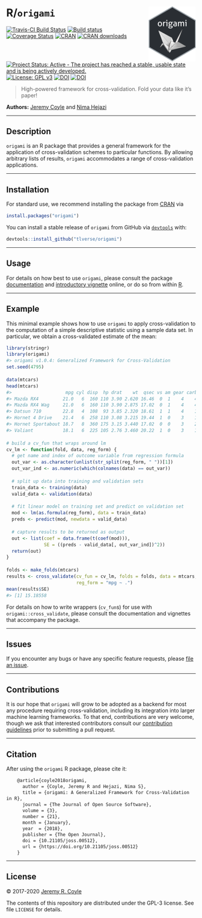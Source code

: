 
<!-- README.md is generated from README.Rmd. Please edit that file -->

# R/`origami` <img src="./hex/origami-sticker.png" align="right" width='125'/>

[![Travis-CI Build
Status](https://travis-ci.org/tlverse/origami.svg?branch=master)](https://travis-ci.org/tlverse/origami)
[![Build
status](https://ci.appveyor.com/api/projects/status/bfe2jd9a065jhql7?svg=true)](https://ci.appveyor.com/project/tlverse/origami)
[![Coverage
Status](https://codecov.io/gh/tlverse/origami/branch/master/graph/badge.svg)](https://codecov.io/gh/tlverse/origami)
[![CRAN](http://www.r-pkg.org/badges/version/origami)](http://www.r-pkg.org/pkg/origami)
[![CRAN
downloads](https://cranlogs.r-pkg.org/badges/origami)](https://CRAN.R-project.org/package=origami)
[![Project Status: Active - The project has reached a stable, usable
state and is being actively
developed.](http://www.repostatus.org/badges/latest/active.svg)](http://www.repostatus.org/#active)
[![License: GPL
v3](https://img.shields.io/badge/License-GPL%20v3-blue.svg)](http://www.gnu.org/licenses/gpl-3.0)
[![DOI](https://zenodo.org/badge/DOI/10.5281/zenodo.1155901.svg)](https://doi.org/10.5281/zenodo.1155901)
[![DOI](http://joss.theoj.org/papers/10.21105/joss.00512/status.svg)](https://doi.org/10.21105/joss.00512)

> High-powered framework for cross-validation. Fold your data like it’s
> paper\!

**Authors:** [Jeremy Coyle](https://github.com/jeremyrcoyle) and [Nima
Hejazi](https://nimahejazi.org)

-----

## Description

`origami` is an R package that provides a general framework for the
application of cross-validation schemes to particular functions. By
allowing arbitrary lists of results, `origami` accommodates a range of
cross-validation applications.

-----

## Installation

For standard use, we recommend installing the package from
[CRAN](https://cran.r-project.org/) via

``` r
install.packages("origami")
```

You can install a stable release of `origami` from GitHub via
[`devtools`](https://www.rstudio.com/products/rpackages/devtools/) with:

``` r
devtools::install_github("tlverse/origami")
```

-----

## Usage

For details on how best to use `origami`, please consult the package
[documentation](https://origami.tlverse.org) and [introductory
vignette](https://origami.tlverse.org/articles/generalizedCV.html)
online, or do so from within [R](https://www.r-project.org/).

-----

## Example

This minimal example shows how to use `origami` to apply
cross-validation to the computation of a simple descriptive statistic
using a sample data set. In particular, we obtain a cross-validated
estimate of the mean:

``` r
library(stringr)
library(origami)
#> origami v1.0.4: Generalized Framework for Cross-Validation
set.seed(4795)

data(mtcars)
head(mtcars)
#>                    mpg cyl disp  hp drat    wt  qsec vs am gear carb
#> Mazda RX4         21.0   6  160 110 3.90 2.620 16.46  0  1    4    4
#> Mazda RX4 Wag     21.0   6  160 110 3.90 2.875 17.02  0  1    4    4
#> Datsun 710        22.8   4  108  93 3.85 2.320 18.61  1  1    4    1
#> Hornet 4 Drive    21.4   6  258 110 3.08 3.215 19.44  1  0    3    1
#> Hornet Sportabout 18.7   8  360 175 3.15 3.440 17.02  0  0    3    2
#> Valiant           18.1   6  225 105 2.76 3.460 20.22  1  0    3    1

# build a cv_fun that wraps around lm
cv_lm <- function(fold, data, reg_form) {
  # get name and index of outcome variable from regression formula
  out_var <- as.character(unlist(str_split(reg_form, " "))[1])
  out_var_ind <- as.numeric(which(colnames(data) == out_var))

  # split up data into training and validation sets
  train_data <- training(data)
  valid_data <- validation(data)

  # fit linear model on training set and predict on validation set
  mod <- lm(as.formula(reg_form), data = train_data)
  preds <- predict(mod, newdata = valid_data)

  # capture results to be returned as output
  out <- list(coef = data.frame(t(coef(mod))),
              SE = ((preds - valid_data[, out_var_ind])^2))
  return(out)
}

folds <- make_folds(mtcars)
results <- cross_validate(cv_fun = cv_lm, folds = folds, data = mtcars,
                          reg_form = "mpg ~ .")
mean(results$SE)
#> [1] 15.18558
```

For details on how to write wrappers (`cv_fun`s) for use with
`origami::cross_validate`, please consult the documentation and
vignettes that accompany the package.

-----

## Issues

If you encounter any bugs or have any specific feature requests, please
[file an issue](https://github.com/tlverse/origami/issues).

-----

## Contributions

It is our hope that `origami` will grow to be adopted as a backend for
most any procedure requiring cross-validation, including its integration
into larger machine learning frameworks. To that end, contributions are
very welcome, though we ask that interested contributors consult our
[contribution
guidelines](https://github.com/tlverse/origami/blob/master/CONTRIBUTING.md)
prior to submitting a pull request.

-----

## Citation

After using the `origami` R package, please cite it:

``` 
    @article{coyle2018origami,
      author = {Coyle, Jeremy R and Hejazi, Nima S},
      title = {origami: A Generalized Framework for Cross-Validation in R},
      journal = {The Journal of Open Source Software},
      volume = {3},
      number = {21},
      month = {January},
      year  = {2018},
      publisher = {The Open Journal},
      doi = {10.21105/joss.00512},
      url = {https://doi.org/10.21105/joss.00512}
    }
```

-----

## License

© 2017-2020 [Jeremy R. Coyle](https://github.com/jeremyrcoyle)

The contents of this repository are distributed under the GPL-3 license.
See file `LICENSE` for details.
